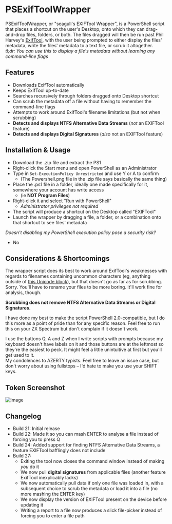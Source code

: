 # PSExifToolWrapper
PSExifToolWrapper, or "seagull's EXIFTool Wrapper", is a PowerShell script that places a shortcut on the user's Desktop, onto which they can drag-and-drop files, folders, or both. The files dragged will then be run past Phil Harvey's [ExifTool](https://www.exiftool.org), with the user being prompted to either display the files' metadata, write the files' metadata to a text file, or scrub it altogether.  
_tl;dr: You can use this to display a file's metadata without learning any command-line flags_

## Features
- Downloads ExifTool automatically
- Keeps ExifTool up-to-date
- Searches recursively through folders dragged onto Desktop shortcut
- Can scrub the metadata off a file without having to remember the command-line flags
- Attempts to work around ExifTool's filename limitations (but not when scrubbing)
- **Detects and displays NTFS Alternative Data Streams** (_not_ an EXIFTool feature)
- **Detects and displays Digital Signatures** (_also_ not an EXIFTool feature)

## Installation & Usage
- Download the .zip file and extract the PS1
- Right-click the Start menu and open PowerShell as an Administrator
- Type in `Set-ExecutionPolicy Unrestricted` and use Y or A to confirm
  - (The Powershell.png file in the .zip file says basically the same thing)
- Place the .ps1 file in a folder, ideally one made specifically for it, somewhere your account has write access
  - (ie **NOT Program Files**)
- Right-click it and select "Run with PowerShell"
  - _Administrator privileges not required_
- The script will produce a shortcut on the Desktop called "EXIFTool"
- Launch the wrapper by dragging a file, a folder, or a combination onto that shortcut to see files' metadata

_Doesn't disabling my PowerShell execution policy pose a security risk?_
- No

## Considerations & Shortcomings
The wrapper script does its best to work around ExifTool's weaknesses with regards to filenames containing uncommon characters (eg, anything outside of [this Unicode block](https://jrgraphix.net/r/Unicode/0020-007F)), but that doesn't go as far as for scrubbing.
Sorry. You'll have to rename your files to be more boring. It'll work fine for analysis, though.

**Scrubbing does not remove NTFS Alternative Data Streams or Digital Signatures.**

I have done my best to make the script PowerShell 2.0-compatible, but I do this more as a point of pride than for any specific reason.
Feel free to run this on your ZX Spectrum but don't complain if it doesn't work.

I use the buttons Q, A and Z when I write scripts with prompts because my keyboard doesn't have labels on it and those buttons are at the leftmost so they're the easiest to peck.
It might feel a little unintuitive at first but you'll get used to it.  
My condolences to AZERTY typists. Feel free to leave an issue case, but don't worry about using fullstops – I'd hate to make you use your SHIFT keys.

## Token Screenshot
![image](https://github.com/seagull/PSExifToolWrapper/assets/241834/90163293-61fa-4324-aab9-4f631e555049)

## Changelog
* Build 21: Initial release
* Build 22: Made it so you can mash ENTER to analyse a file instead of forcing you to press Q
* Build 24: Added support for finding NTFS Alternative Data Streams, a feature EXIFTool bafflingly does not include
* Build 27:
  - Exiting the tool now closes the command window instead of making _you_ do it
  - We now pull **digital signatures** from applicable files (another feature ExifTool inexplicably lacks)
  - We now automatically pull data if only one file was loaded in, with a subsequent choice to scrub the metadata or load it into a file (no more mashing the ENTER key)
  - We now display the version of EXIFTool present on the device before updating it
  - Writing a report to a file now produces a slick file-picker instead of forcing you to enter a file path
